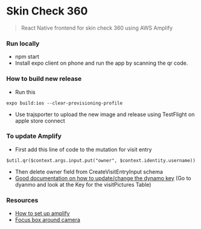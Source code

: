 # Skin Check 360
>React Native frontend for skin check 360 using AWS Amplify

### Run locally
* npm start
* Install expo client on phone and run the app by scanning the qr code.

### How to build new release
* Run this 
```
expo build:ios --clear-provisioning-profile
```
* Use trajsporter to upload the new image and release using TestFlight on apple store connect

### To update Amplify
* First add this line of code to the mutation for visit entry 
```
$util.qr($context.args.input.put("owner", $context.identity.username))
```
* Then delete owner field from CreateVisitEntryInput schema
* [Good documentation on how to update/change the dynamo key](https://read.acloud.guru/build-your-own-multi-user-photo-album-app-with-react-graphql-and-aws-amplify-bcaeba942159) (Go to dyanmo and look at the Key for the visitPictures Table)

### Resources
* [How to set up amplify](https://read.acloud.guru/build-your-own-multi-user-photo-album-app-with-react-graphql-and-aws-amplify-bcaeba942159)
* [Focus box around camera](https://forums.expo.io/t/help-cropping-square-at-the-center-of-image-using-expo-imagemanipulator/10294/2)